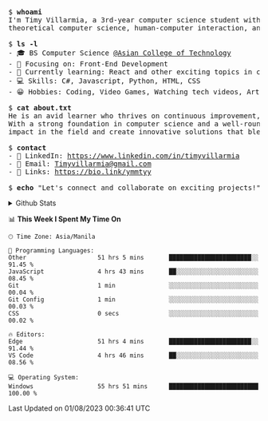 <pre>
$ <strong>whoami</strong>
I'm Timy Villarmia, a 3rd-year computer science student with a wide range of interests in software engineering, 
theoretical computer science, human-computer interaction, and all things tech.
  
$ <strong>ls -l</strong>
- 🎓 BS Computer Science <a href="https://act.edu.ph/">@Asian College of Technology</a>  
- 🔭 Focusing on: Front-End Development
- 🌱 Currently learning: React and other exciting topics in computer science.
- 💻 Skills: C#, Javascript, Python, HTML, CSS
- 😀 Hobbies: Coding, Video Games, Watching tech videos, Arts

$ <strong>cat about.txt</strong>
He is an avid learner who thrives on continuous improvement, always seeking to expand his knowledge and sharpen his skills. 
With a strong foundation in computer science and a well-rounded approach to technology, he's ready to make a meaningful 
impact in the field and create innovative solutions that blend creativity with technical expertise.

$ <strong>contact</strong>
- 💼 LinkedIn: <a href="https://www.linkedin.com/in/timyvillarmia">https://www.linkedin.com/in/timyvillarmia</a>  
- 📧 Email: <a href="mailto: Timyvillarmia@gmail.com">Timyvillarmia@gmail.com</a>  
- 🔗 Links: <a href="https://bio.link/ymmtyy">https://bio.link/ymmtyy</a>  

$ <strong>echo</strong> "Let's connect and collaborate on exciting projects!"
</pre>

<!-- - 🌐 Website: [Your Personal Website]
 -->
<!-- $ <strong>history</strong>
- Bachelor's in Computer Science
- Intern at [Company Name]
- Contributed to [Open Source Project] -->
<details>
<summary>Github Stats</summary>

<table align="center" width="100%"> 
  <tr> 
    <td align="center" colspan="2"> 
     <img src="https://github-profile-summary-cards.vercel.app/api/cards/profile-details?username=TimyVillarmia&theme=dark"/>
    </td> 
  </tr> 
   <tr> 
    <td align="center"> 
       <img src="https://github-readme-stats.vercel.app/api?username=TimyVillarmia&show_icons=true&theme=dark" />
    </td> 
    <td align="center">
      <img src="https://github-readme-stats.vercel.app/api/top-langs/?username=TimyVillarmia&layout=compact&count_private=true&theme=dark"/>
    </td> 
   </tr> 
</table>

</details>

<!--START_SECTION:waka-->
📊 **This Week I Spent My Time On** 

```text
🕑︎ Time Zone: Asia/Manila

💬 Programming Languages: 
Other                    51 hrs 5 mins       ███████████████████████░░   91.45 % 
JavaScript               4 hrs 43 mins       ██░░░░░░░░░░░░░░░░░░░░░░░   08.45 % 
Git                      1 min               ░░░░░░░░░░░░░░░░░░░░░░░░░   00.04 % 
Git Config               1 min               ░░░░░░░░░░░░░░░░░░░░░░░░░   00.03 % 
CSS                      0 secs              ░░░░░░░░░░░░░░░░░░░░░░░░░   00.02 % 

🔥 Editors: 
Edge                     51 hrs 4 mins       ███████████████████████░░   91.44 % 
VS Code                  4 hrs 46 mins       ██░░░░░░░░░░░░░░░░░░░░░░░   08.56 % 

💻 Operating System: 
Windows                  55 hrs 51 mins      █████████████████████████   100.00 % 
```


 Last Updated on 01/08/2023 00:36:41 UTC
<!--END_SECTION:waka--> 




                                                                                                           
                                                               
                                                                                                     


